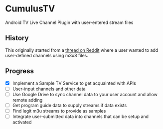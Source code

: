 # CumulusTV
Android TV Live Channel Plugin with user-entered stream files

## History
This originally started from a <a href="https://www.reddit.com/r/AndroidTV/comments/3cslyd/app_that_adds_m3u_iptv_streams_to_the_live/">thread on Reddit</a> 
where a user wanted to add user-defined channels using m3u8 files.

## Progress
* [x] Implement a Sample TV Service to get acquainted with APIs
* [ ] User-input channels and other data
* [ ] Use Google Drive to sync channel data to your user account and allow remote adding
* [ ] Get program guide data to supply streams if data exists
* [ ] Find legit m3u streams to provide as samples
* [ ] Integrate user-submitted data into channels that can be setup and activated

